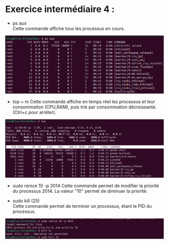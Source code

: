 # Exercice intermédiaire 4 :

- ps aux<br>
Cette commande affiche tous les processus en cours.<br>

![Photo 5](../Img/5.png)

- top + m
Cette commande affiche en temps réel les processus et leur consommation (CPU,RAM), puis trie par consommation décroissante.(Ctrl+c pour arrêter).<br>

![Photo 6](../Img/6.png)

- sudo renice 10 -p 2014
Cette commande permet de modifier la priorité du processus 2014. La valeur "10" permet de diminuer la priorité.<br>

- sudo kill (25)<br>
Cette commande permet de terminer un processus, étant le PID du processus.<br>

![Photo 7](../Img/7.png)
